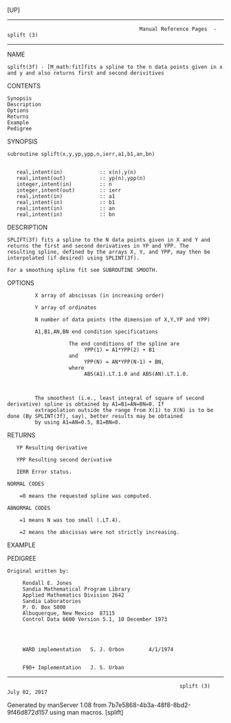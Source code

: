 [UP]

-----------------------------------------------------------------------------------------------------------------------------------
                                               Manual Reference Pages  - splift (3)
-----------------------------------------------------------------------------------------------------------------------------------
                                                                 
NAME

    splift(3f) - [M_math:fit]fits a spline to the n data points given in x and y and also returns first and second derivitives

CONTENTS

    Synopsis
    Description
    Options
    Returns
    Example
    Pedigree

SYNOPSIS

    subroutine splift(x,y,yp,ypp,n,ierr,a1,b1,an,bn)


       real,intent(in)            :: x(n),y(n)
       real,intent(out)           :: yp(n),ypp(n)
       integer,intent(in)         :: n
       integer,intent(out)        :: ierr
       real,intent(in)            :: a1
       real,intent(in)            :: b1
       real,intent(in)            :: an
       real,intent(in)            :: bn



DESCRIPTION

    SPLIFT(3f) fits a spline to the N data points given in X and Y and returns the first and second derivatives in YP and YPP. The
    resulting spline, defined by the arrays X, Y, and YPP, may then be interpolated (if desired) using SPLINT(3f).

    For a smoothing spline fit see SUBROUTINE SMOOTH.

OPTIONS

             X array of abscissas (in increasing order)

             Y array of ordinates

             N number of data points (the dimension of X,Y,YP and YPP)

             A1,B1,AN,BN end condition specifications

                        The end conditions of the spline are
                             YPP(1) = A1*YPP(2) + B1
                        and
                             YPP(N) = AN*YPP(N-1) + BN,
                        where
                             ABS(A1).LT.1.0 and ABS(AN).LT.1.0.



             The smoothest (i.e., least integral of square of second derivative) spline is obtained by A1=B1=AN=BN=0. If
             extrapolation outside the range from X(1) to X(N) is to be done (By SPLINT(3f), say), better results may be obtained
             by using A1=AN=0.5, B1=BN=0.

RETURNS

       YP Resulting derivative

       YPP Resulting second derivative

       IERR Error status.

    NORMAL CODES

        =0 means the requested spline was computed.

    ABNORMAL CODES

        =1 means N was too small (.LT.4).

        =2 means the abscissas were not strictly increasing.

EXAMPLE

PEDIGREE

    Original written by:

         Rondall E. Jones
         Sandia Mathematical Program Library
         Applied Mathematics Division 2642
         Sandia Laboratories
         P. O. Box 5800
         Albuquerque, New Mexico  87115
         Control Data 6600 Version 5.1, 10 December 1973




         WARD implementation   S. J. Orbon        4/1/1974


         F90+ Implementation   J. S. Urban

-----------------------------------------------------------------------------------------------------------------------------------

                                                            splift (3)                                                July 02, 2017

Generated by manServer 1.08 from 7b7e5868-4b3a-48f8-8bd2-9f46d872d157 using man macros.
                                                             [splift]
